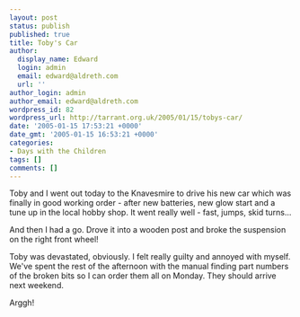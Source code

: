 ```yaml
---
layout: post
status: publish
published: true
title: Toby's Car
author:
  display_name: Edward
  login: admin
  email: edward@aldreth.com
  url: ''
author_login: admin
author_email: edward@aldreth.com
wordpress_id: 82
wordpress_url: http://tarrant.org.uk/2005/01/15/tobys-car/
date: '2005-01-15 17:53:21 +0000'
date_gmt: '2005-01-15 16:53:21 +0000'
categories:
- Days with the Children
tags: []
comments: []
---
```

<p>Toby and I went out today to the Knavesmire to drive his new car which was finally in good working order - after new batteries, new glow start and a tune up in the local hobby shop.  It went really well - fast, jumps, skid turns...</p>
<p>And then I had a go.  Drove it into a wooden post and broke the suspension on the right front wheel!</p>
<p>Toby was devastated, obviously.  I felt really guilty and annoyed with myself.  We've spent the rest of the afternoon with the manual finding part numbers of the broken bits so I can order them all on Monday.  They should arrive next weekend.</p>
<p>Arggh!</p>
